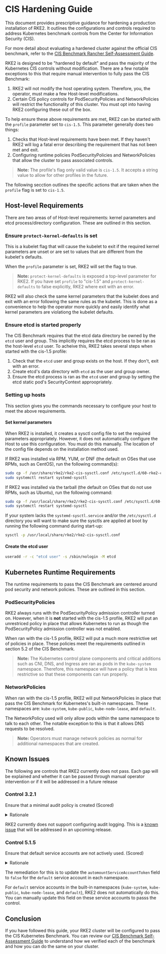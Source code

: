 # CIS Hardening Guide

This document provides prescriptive guidance for hardening a production installation of RKE2. It outlines the configurations and controls required to address Kubernetes benchmark controls from the Center for Information Security (CIS).

For more detail about evaluating a hardened cluster against the official CIS benchmark, refer to the [CIS Benchmark Rancher Self-Assessment Guide](cis_self_assessment.md).

RKE2 is designed to be "hardened by default" and pass the majority of the Kubernetes CIS controls without modification. There are a few notable exceptions to this that require manual intervention to fully pass the CIS Benchmark:

1. RKE2 will not modify the host operating system. Therefore, you, the operator, must make a few Host-level modifications.
2. Certain CIS policy controls for PodSecurityPolicies and NetworkPolicies will restrict the functionality of this cluster. You must opt into having RKE2 configuring these out of the box.

To help ensure these above requirements are met, RKE2 can be started with the `profile` parameter set to `cis-1.5`. This parameter generally does two things:

1. Checks that Host-level requirements have been met. If they haven't RKE2 will log a fatal error describing the requirement that has not been met and exit.
2. Configuring runtime policies PodSecurityPolicies and NetworkPolicies that allow the cluster to pass associated controls.

> **Note:** The profile's flag only valid value is `cis-1.5`. It accepts a string value to allow for other profiles in the future.

The following secction outlines the specific actions that are taken when the `profile` flag is set to `cis-1.5`.

## Host-level Requirements

There are two areas of of Host-level requirements: kernel parameters and etcd process/directory configuration. These are outlined in this section.

### Ensure `protect-kernel-defaults` is set
This is a kubelet flag that will cause the kubelet to exit if the required kernel parameters are unset or are set to values that are different from the kubelet's defaults.

When the `profile` parameter is set, RKE2 will set the flag to true. 

> **Note:** `protect-kernel-defaults` is exposed a top-level parameter for RKE2. If you have set `profile` to "cis-1.5" and `protect-kernel-defaults` to false explicitly, RKE2 where exit with an error.

RKE2 will also check the same kernel parameters that the kubelet does and exit with an error following the same rules as the kubelet. This is done as a convenience to help the operator more quickly and easily identify what kernel parameters are violationg the kubelet defaults.

### Ensure etcd is started properly
The CIS Benchmark requires that the etcd data directory be owned by the `etcd` user and group. This implicitly requires the etcd process to be ran as the host-level `etcd` user. To acheive this, RKE2 takes several steps when started with the cis-1.5 profile:

1. Check that the `etcd` user and group exists on the host. If they don't, exit with an error.
2. Create etcd's data directory with `etcd` as the user and group owner.
3. Ensure the etcd process is ran as the `etcd` user and group by setting the etcd static pod's SecurityContext approopriately.

### Setting up hosts
This section gives you the commands necessary to configure your host to meet the above requirements.

#### Set kernel parameters
When RKE2 is installed, it creates a sysctl config file to set the required parameters appropriately.
However, it does not automatically configure the Host to use this configuration. You must do this manually.
The location of the config file depends on the installation method used. 

If RKE2 was installed via RPM, YUM, or DNF (the default on OSes that use RPMs, such as CentOS), run the following command(s):
```bash
sudo cp -f /usr/share/rke2/rke2-cis-sysctl.conf /etc/sysctl.d/60-rke2-cis.conf
sudo systemctl restart systemd-sysctl
```

If RKE2 was installed via the tarball (the default on OSes that do not use RPMs, such as Ubuntu), run the following command:
```bash
sudo cp -f /usr/local/share/rke2/rke2-cis-sysctl.conf /etc/sysctl.d/60-rke2-cis.conf
sudo systemctl restart systemd-sysctl
```

If your system lacks the `systemd-sysctl.service` and/or the `/etc/sysctl.d` directory you will want to make sure the
sysctls are applied at boot by running the following command during start-up:
```bash
sysctl -p /usr/local/share/rke2/rke2-cis-sysctl.conf
```

#### Create the etcd user
```bash
useradd -r -c "etcd user" -s /sbin/nologin -M etcd
```

## Kubernetes Runtime Requirements

The runtime requirements to pass the CIS Benchmark are centered around pod security and network policies. These are outlined in this section.

### PodSecurityPolicies

RKE2 always runs with the PodSecurityPolicy admission controller turned on. However, when it is **not** started with the cis-1.5 profile, RKE2 will put an unrestriced policy in place that allows Kubernetes to run as though the PodSecurityPolicy admission controller was not enabled.

When ran with the cis-1.5 profile, RKE2 will put a much more restrictive set of policies in place. These policies meet the requirements outlined in section 5.2 of the CIS Benchmark.

> **Note:** The Kubernetes control plane components and critical additions such as CNI, DNS, and Ingress are ran as pods in the `kube-system` namespace. Therefore, this namespace will have a policy that is less restrictive so that these components can run properly.
<!--
**TODO:** Add a separate doc on our default PSP behavior that explains how the defaults can be overriden by the operator and link here.
-->

### NetworkPolicies

When ran with the cis-1.5 profile, RKE2 will put NetworkPolicies in place that pass the CIS Benchmark for Kubernetes's built-in namespcaes. These namespaces are: `kube-system`, `kube-public`, `kube-node-lease`, and `default`.

The NetworkPolicy used will only allow pods within the same namespace to talk to each other. The notable exception to this is that it allows DNS requests to be resolved.

> **Note:** Operators must manage network policies as normal for additional namespaces that are created.
<!--
**TODO:** Add a separate doc on our NP behavior that explains how the defaults can be overriden by the operator and link here.
-->

## Known Issues
The following are controls that RKE2 currently does not pass. Each gap will be explained and whether it can be passed through manual operator intervention or if it will be addressed in a future release

### Control 3.2.1
Ensure that a minimal audit policy is created (Scored)
<details>
<summary>Rationale</summary>
Logging is an important detective control for all systems, to detect potential unauthorised access.
</details>

RKE2 currently does not support configuring audit logging. This is a [known issue](https://github.com/rancher/rke2/issues/410) that will be addressed in an upcoming release.

### Control 5.1.5
Ensure that default service accounts are not actively used. (Scored)
<details>
<summary>Rationale</summary>
    
Kubernetes provides a default service account which is used by cluster workloads where no specific service account is assigned to the pod.

Where access to the Kubernetes API from a pod is required, a specific service account should be created for that pod, and rights granted to that service account.

The default service account should be configured such that it does not provide a service account token and does not have any explicit rights assignments.
</details>

The remediation for this is to update the `automountServiceAccountToken` field to `false` for the `default` service account in each namespace.

For `default` service accounts in the built-in namespaces (`kube-system`, `kube-public`, `kube-node-lease`, and `default`), RKE2 does not automatically do this. You can manually update this field on these service accounts to passs the control.


## Conclusion

If you have followed this guide, your RKE2 cluster will be configured to pass the CIS Kubernetes Benchmark. You can review our [CIS Benchmark Self-Assessment Guide](cis_self_assessment.md) to understand how we verified each of the benchmark and how you can do the same on your cluster.
